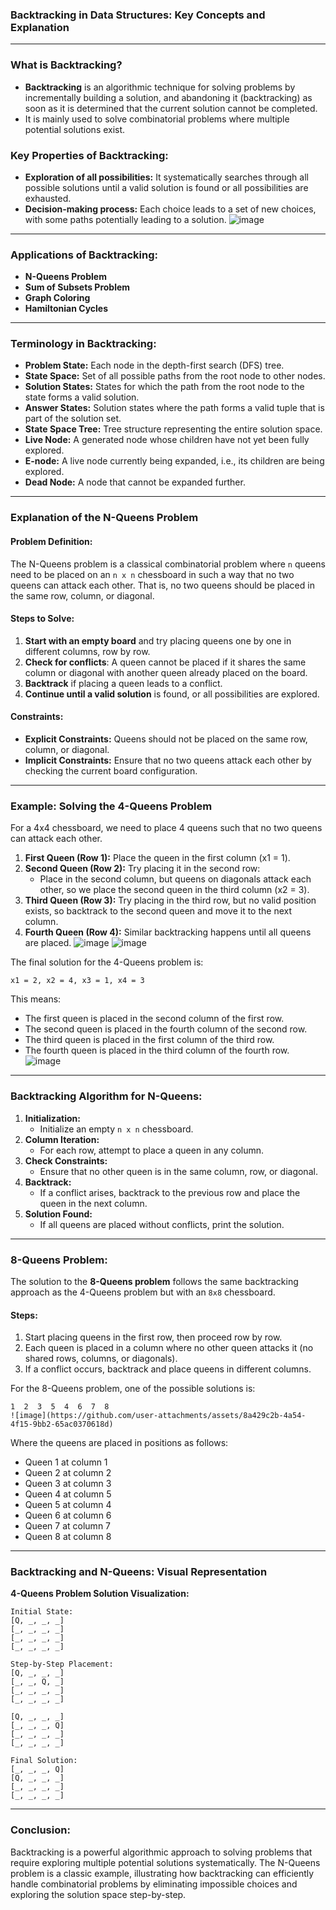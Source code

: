 ### **Backtracking in Data Structures: Key Concepts and Explanation**

---

### **What is Backtracking?**
- **Backtracking** is an algorithmic technique for solving problems by incrementally building a solution, and abandoning it (backtracking) as soon as it is determined that the current solution cannot be completed.
- It is mainly used to solve combinatorial problems where multiple potential solutions exist.
  
### **Key Properties of Backtracking:**
- **Exploration of all possibilities:** It systematically searches through all possible solutions until a valid solution is found or all possibilities are exhausted.
- **Decision-making process:** Each choice leads to a set of new choices, with some paths potentially leading to a solution.
![image](https://github.com/user-attachments/assets/b90531cf-fdde-4240-8ff2-6f6a24737fa5)

---

### **Applications of Backtracking:**
- **N-Queens Problem**  
- **Sum of Subsets Problem**  
- **Graph Coloring**  
- **Hamiltonian Cycles**

---

### **Terminology in Backtracking:**
- **Problem State:** Each node in the depth-first search (DFS) tree.
- **State Space:** Set of all possible paths from the root node to other nodes.
- **Solution States:** States for which the path from the root node to the state forms a valid solution.
- **Answer States:** Solution states where the path forms a valid tuple that is part of the solution set.
- **State Space Tree:** Tree structure representing the entire solution space.
- **Live Node:** A generated node whose children have not yet been fully explored.
- **E-node:** A live node currently being expanded, i.e., its children are being explored.
- **Dead Node:** A node that cannot be expanded further.

---

### **Explanation of the N-Queens Problem**

#### **Problem Definition:**
The N-Queens problem is a classical combinatorial problem where `n` queens need to be placed on an `n x n` chessboard in such a way that no two queens can attack each other. That is, no two queens should be placed in the same row, column, or diagonal.

#### **Steps to Solve:**
1. **Start with an empty board** and try placing queens one by one in different columns, row by row.
2. **Check for conflicts**: A queen cannot be placed if it shares the same column or diagonal with another queen already placed on the board.
3. **Backtrack** if placing a queen leads to a conflict.
4. **Continue until a valid solution** is found, or all possibilities are explored.

#### **Constraints:**
- **Explicit Constraints:** Queens should not be placed on the same row, column, or diagonal.
- **Implicit Constraints:** Ensure that no two queens attack each other by checking the current board configuration.

---

### **Example: Solving the 4-Queens Problem**

For a 4x4 chessboard, we need to place 4 queens such that no two queens can attack each other.

1. **First Queen (Row 1):** Place the queen in the first column (x1 = 1).
2. **Second Queen (Row 2):** Try placing it in the second row:
   - Place in the second column, but queens on diagonals attack each other, so we place the second queen in the third column (x2 = 3).
3. **Third Queen (Row 3):** Try placing in the third row, but no valid position exists, so backtrack to the second queen and move it to the next column.
4. **Fourth Queen (Row 4):** Similar backtracking happens until all queens are placed.
![image](https://github.com/user-attachments/assets/8688120e-2737-4acb-b801-49a1cb5c845f)
![image](https://github.com/user-attachments/assets/892e01fd-4c22-4c2d-846c-33a92c5ae7f2)

The final solution for the 4-Queens problem is:
```
x1 = 2, x2 = 4, x3 = 1, x4 = 3
```
This means:
- The first queen is placed in the second column of the first row.
- The second queen is placed in the fourth column of the second row.
- The third queen is placed in the first column of the third row.
- The fourth queen is placed in the third column of the fourth row.
![image](https://github.com/user-attachments/assets/38d083ec-b897-42fc-8956-c91742258fca)

---

### **Backtracking Algorithm for N-Queens:**

1. **Initialization:**
   - Initialize an empty `n x n` chessboard.
2. **Column Iteration:**
   - For each row, attempt to place a queen in any column.
3. **Check Constraints:**
   - Ensure that no other queen is in the same column, row, or diagonal.
4. **Backtrack:**
   - If a conflict arises, backtrack to the previous row and place the queen in the next column.
5. **Solution Found:**
   - If all queens are placed without conflicts, print the solution.
   
---

### **8-Queens Problem:**

The solution to the **8-Queens problem** follows the same backtracking approach as the 4-Queens problem but with an `8x8` chessboard.

#### **Steps:**
1. Start placing queens in the first row, then proceed row by row.
2. Each queen is placed in a column where no other queen attacks it (no shared rows, columns, or diagonals).
3. If a conflict occurs, backtrack and place queens in different columns.

For the 8-Queens problem, one of the possible solutions is:
```
1  2  3  5  4  6  7  8
![image](https://github.com/user-attachments/assets/8a429c2b-4a54-4f15-9bb2-65ac0370618d)

```
Where the queens are placed in positions as follows:
- Queen 1 at column 1
- Queen 2 at column 2
- Queen 3 at column 3
- Queen 4 at column 5
- Queen 5 at column 4
- Queen 6 at column 6
- Queen 7 at column 7
- Queen 8 at column 8

---

### **Backtracking and N-Queens: Visual Representation**
**4-Queens Problem Solution Visualization:**

```
Initial State:
[Q, _, _, _]
[_, _, _, _]
[_, _, _, _]
[_, _, _, _]

Step-by-Step Placement:
[Q, _, _, _]
[_, _, Q, _]
[_, _, _, _]
[_, _, _, _]

[Q, _, _, _]
[_, _, _, Q]
[_, _, _, _]
[_, _, _, _]

Final Solution:
[_, _, _, Q]
[Q, _, _, _]
[_, _, _, _]
[_, _, _, _]
```

---

### **Conclusion:**
Backtracking is a powerful algorithmic approach to solving problems that require exploring multiple potential solutions systematically. The N-Queens problem is a classic example, illustrating how backtracking can efficiently handle combinatorial problems by eliminating impossible choices and exploring the solution space step-by-step.
